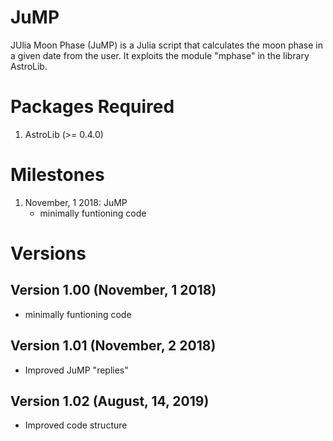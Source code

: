 # JuMP
JUlia Moon Phase (JuMP) is a Julia script that calculates the moon phase in a given date from the user. It exploits the module "mphase" in the library AstroLib.

# Packages Required
1. AstroLib (>= 0.4.0)

# Milestones 
1. November, 1 2018: JuMP
   - minimally funtioning code

# Versions
## Version 1.00 (November, 1 2018)
- minimally funtioning code
## Version 1.01 (November, 2 2018)
- Improved JuMP "replies"
## Version 1.02 (August, 14, 2019)
- Improved code structure
